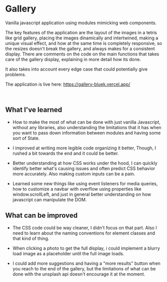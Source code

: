 # Gallery

Vanilla javascript application using modules mimicking web components. 

The key features of the application are the layout of the images in a tetris like grid gallery, placing the images dinamically and intertwined, making a unique visual effect, and how at the same time is completely responsive, so the resizes doesn't break the gallery, and always makes for a consistent display.
There are comments on the code on the main functions that takes care of the gallery display, explaining in more detail how its done.

It also takes into account every edge case that could potentially give problems.

The application is live here: https://gallery-bluek.vercel.app/

<br>

## What I've learned

- How to make the most of what can be done with just vanilla Javascript, without any libraries, also understanding the limitations that it has when you want to pass down information between modules and having some sort of State.

- I improved at writing more legible code organizing it better, Though, I rushed a bit towards the end and it could be better.

- Better understanding at how CSS works under the hood, I can quickly identify better what's causing issues and often predict CSS behavior more accurately. Also making custom inputs can be a pain.

- Learned some new things like using event listeners for media queries, how to customize a navbar with overflow using properties like window.scrollLeft, and just in general better understanding on how javascript can manipulate the DOM.


## What can be improved

- The CSS code could be way cleaner, I didn't focus on that part. Also I need to learn about the naming conventions for element classes and that kind of thing.

- When clicking a photo to get the full display, i could implement a blurry load image as a placeholder until the full image loads.

- I could add more suggestions and having a "more results" button when you reach to the end of the gallery, but the limitations of what can be done with the unsplash api doesn't encourage it at the moment.
